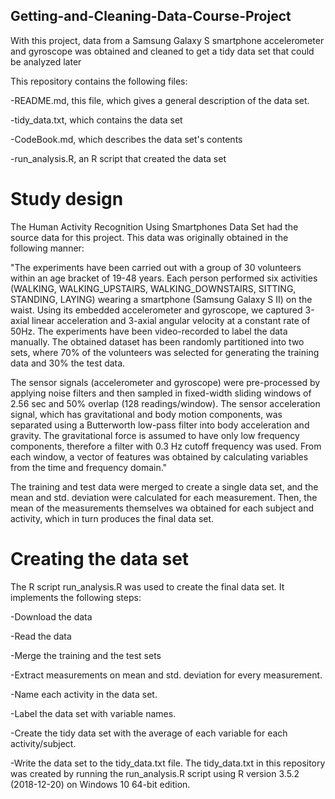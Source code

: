 ## Getting-and-Cleaning-Data-Course-Project
With this project, data from a Samsung Galaxy S smartphone accelerometer and gyroscope was obtained and cleaned to get a tidy data set that could be analyzed later

This repository contains the following files:

-README.md, this file, which gives a general description of the data set.

-tidy_data.txt, which contains the data set

-CodeBook.md, which describes the data set's contents 

-run_analysis.R, an R script that created the data set

# Study design

The Human Activity Recognition Using Smartphones Data Set had the source data for this project. This data was originally obtained in the following manner: 

"The experiments have been carried out with a group of 30 volunteers within an age bracket of 19-48 years. Each person performed six activities (WALKING, WALKING_UPSTAIRS, WALKING_DOWNSTAIRS, SITTING, STANDING, LAYING) wearing a smartphone (Samsung Galaxy S II) on the waist. Using its embedded accelerometer and gyroscope, we captured 3-axial linear acceleration and 3-axial angular velocity at a constant rate of 50Hz. The experiments have been video-recorded to label the data manually. The obtained dataset has been randomly partitioned into two sets, where 70% of the volunteers was selected for generating the training data and 30% the test data.

The sensor signals (accelerometer and gyroscope) were pre-processed by applying noise filters and then sampled in fixed-width sliding windows of 2.56 sec and 50% overlap (128 readings/window). The sensor acceleration signal, which has gravitational and body motion components, was separated using a Butterworth low-pass filter into body acceleration and gravity. The gravitational force is assumed to have only low frequency components, therefore a filter with 0.3 Hz cutoff frequency was used. From each window, a vector of features was obtained by calculating variables from the time and frequency domain."

The training and test data were merged to create a single data set, and the mean and std. deviation were calculated for each measurement. Then, the mean of the measurements themselves wa obtained for each subject and activity, which in turn produces the final data set.

# Creating the data set
The R script run_analysis.R was used to create the final data set. It implements the following steps:

-Download the data

-Read the data

-Merge the training and the test sets

-Extract measurements on mean and std. deviation for every measurement.

-Name each activity in the data set.

-Label the data set with variable names.

-Create the tidy data set with the average of each variable for each activity/subject.

-Write the data set to the tidy_data.txt file.
The tidy_data.txt in this repository was created by running the run_analysis.R script using R version 3.5.2 (2018-12-20) on Windows 10 64-bit edition.
